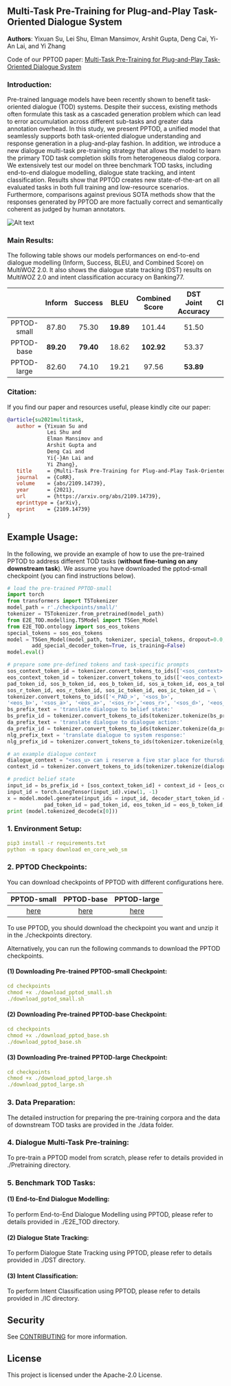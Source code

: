 ## Multi-Task Pre-Training for Plug-and-Play Task-Oriented Dialogue System
**Authors**: Yixuan Su, Lei Shu, Elman Mansimov, Arshit Gupta, Deng Cai, Yi-An Lai, and Yi Zhang

Code of our PPTOD paper: [Multi-Task Pre-Training for Plug-and-Play Task-Oriented Dialogue System](https://arxiv.org/pdf/2109.14739.pdf)

### Introduction:
Pre-trained language models have been recently shown to benefit task-oriented dialogue (TOD) systems. Despite their success, existing methods often formulate this task as a cascaded generation problem which can lead to error accumulation across different sub-tasks and greater data annotation overhead. In this study, we present PPTOD, a unified model that seamlessly supports both task-oriented dialogue understanding and response generation in a plug-and-play fashion. In addition, we introduce a new dialogue multi-task pre-training strategy that allows the model to learn the primary TOD task completion skills from heterogeneous dialog corpora. We extensively test our model on three benchmark TOD tasks, including end-to-end dialogue modelling, dialogue state tracking, and intent classification. Results show that PPTOD creates new state-of-the-art on all evaluated tasks in both full training and low-resource scenarios. Furthermore, comparisons against previous SOTA methods show that the responses generated by PPTOD are more factually correct and semantically coherent as judged by human annotators.

![Alt text](https://github.com/awslabs/pptod/blob/main/overview.png)

### Main Results:
The following table shows our models performances on end-to-end dialogue modelling (Inform, Success, BLEU, and Combined Score) on MultiWOZ 2.0. It also shows the dialogue state tracking (DST) results on MultiWOZ 2.0 and intent classification accuracy on Banking77.

|               | Inform        |Success|BLEU|Combined Score|DST Joint Accuracy|Intent Classification Accuracy|
| :-------------: |:-------------:|:-----:|:-----:|:-----:|:-----:|:-----:|
|PPTOD-small |87.80|75.30 | **19.89**|101.44|51.50|93.27|
| PPTOD-base|**89.20**| **79.40**|18.62 |**102.92**|53.37|93.86|
| PPTOD-large|82.60| 74.10|19.21 |97.56|**53.89**|**94.08**|


### Citation:
If you find our paper and resources useful, please kindly cite our paper:

```bibtex
@article{su2021multitask,
   author = {Yixuan Su and
             Lei Shu and
             Elman Mansimov and
             Arshit Gupta and
             Deng Cai and
             Yi{-}An Lai and
             Yi Zhang},
   title     = {Multi-Task Pre-Training for Plug-and-Play Task-Oriented Dialogue System},
   journal   = {CoRR},
   volume    = {abs/2109.14739},
   year      = {2021},
   url       = {https://arxiv.org/abs/2109.14739},
   eprinttype = {arXiv},
   eprint    = {2109.14739}
}
```

## Example Usage:
In the following, we provide an example of how to use the pre-trained PPTOD to address different TOD tasks (**without fine-tuning on any downstream task**). We assume you have downloaded the pptod-small checkpoint (you can find instructions below).
```python
# load the pre-trained PPTOD-small
import torch
from transformers import T5Tokenizer
model_path = r'./checkpoints/small/'
tokenizer = T5Tokenizer.from_pretrained(model_path)
from E2E_TOD.modelling.T5Model import T5Gen_Model
from E2E_TOD.ontology import sos_eos_tokens
special_tokens = sos_eos_tokens
model = T5Gen_Model(model_path, tokenizer, special_tokens, dropout=0.0, 
        add_special_decoder_token=True, is_training=False)
model.eval()
```
```python
# prepare some pre-defined tokens and task-specific prompts
sos_context_token_id = tokenizer.convert_tokens_to_ids(['<sos_context>'])[0]
eos_context_token_id = tokenizer.convert_tokens_to_ids(['<eos_context>'])[0]
pad_token_id, sos_b_token_id, eos_b_token_id, sos_a_token_id, eos_a_token_id, \
sos_r_token_id, eos_r_token_id, sos_ic_token_id, eos_ic_token_id = \
tokenizer.convert_tokens_to_ids(['<_PAD_>', '<sos_b>', 
'<eos_b>', '<sos_a>', '<eos_a>', '<sos_r>','<eos_r>', '<sos_d>', '<eos_d>'])
bs_prefix_text = 'translate dialogue to belief state:'
bs_prefix_id = tokenizer.convert_tokens_to_ids(tokenizer.tokenize(bs_prefix_text))
da_prefix_text = 'translate dialogue to dialogue action:'
da_prefix_id = tokenizer.convert_tokens_to_ids(tokenizer.tokenize(da_prefix_text))
nlg_prefix_text = 'translate dialogue to system response:'
nlg_prefix_id = tokenizer.convert_tokens_to_ids(tokenizer.tokenize(nlg_prefix_text))
```
```python
# an example dialogue context
dialogue_context = "<sos_u> can i reserve a five star place for thursday night at 3:30 for 2 people <eos_u> <sos_r> i'm happy to assist you! what city are you dining in? <eos_r> <sos_u> seattle please. <eos_u>"
context_id = tokenizer.convert_tokens_to_ids(tokenizer.tokenize(dialogue_context))
```
```python
# predict belief state 
input_id = bs_prefix_id + [sos_context_token_id] + context_id + [eos_context_token_id]
input_id = torch.LongTensor(input_id).view(1, -1)
x = model.model.generate(input_ids = input_id, decoder_start_token_id = sos_b_token_id,
            pad_token_id = pad_token_id, eos_token_id = eos_b_token_id, max_length = 128)
print (model.tokenized_decode(x[0]))
```


 
### 1. Environment Setup:
```yaml
pip3 install -r requirements.txt
python -m spacy download en_core_web_sm
```

### 2. PPTOD Checkpoints:
You can download checkpoints of PPTOD with different configurations here.

| PPTOD-small       | PPTOD-base          | PPTOD-large  |
| :-------------: |:-------------:| :-----:|
| [here](https://pptod.s3.amazonaws.com/Pretrain/small.zip)      | [here](https://pptod.s3.amazonaws.com/Pretrain/base.zip) | [here](https://pptod.s3.amazonaws.com/Pretrain/large.zip) |

To use PPTOD, you should download the checkpoint you want and unzip it in the ./checkpoints directory.

Alternatively, you can run the following commands to download the PPTOD checkpoints.

#### (1) Downloading Pre-trained PPTOD-small Checkpoint:
```yaml
cd checkpoints
chmod +x ./download_pptod_small.sh
./download_pptod_small.sh
```

#### (2) Downloading Pre-trained PPTOD-base Checkpoint:
```yaml
cd checkpoints
chmod +x ./download_pptod_base.sh
./download_pptod_base.sh
```

#### (3) Downloading Pre-trained PPTOD-large Checkpoint:
```yaml
cd checkpoints
chmod +x ./download_pptod_large.sh
./download_pptod_large.sh
```

### 3. Data Preparation:
The detailed instruction for preparing the pre-training corpora and the data of downstream TOD tasks are provided in the ./data folder.

### 4. Dialogue Multi-Task Pre-training:
To pre-train a PPTOD model from scratch, please refer to details provided in ./Pretraining directory.

### 5. Benchmark TOD Tasks:
#### (1) End-to-End Dialogue Modelling:
To perform End-to-End Dialogue Modelling using PPTOD, please refer to details provided in ./E2E_TOD directory. 

#### (2) Dialogue State Tracking:
To perform Dialogue State Tracking using PPTOD, please refer to details provided in ./DST directory. 

#### (3) Intent Classification:
To perform Intent Classification using PPTOD, please refer to details provided in ./IC directory. 


## Security

See [CONTRIBUTING](CONTRIBUTING.md#security-issue-notifications) for more information.

## License

This project is licensed under the Apache-2.0 License.

